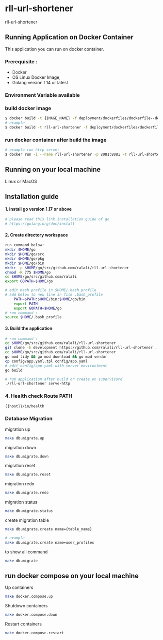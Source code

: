 # rll-url-shortener
rll-url-shortener



## Running Application on Docker Container

This application you can run on docker container.

### Prerequisite :
* Docker
* OS Linux Docker Image, 
* Golang version 1.14 or latest

### Environment Variable available


### build docker image
```bash
$ docker build -t {IMAGE_NAME} -f deployment/dockerfiles/dockerfile--dev .
# example
$ docker build -t rll-url-shortener -f deployment/dockerfiles/dockerfile-dev .
```

### run docker container after build the image
```bash
# example run http serve:
$ docker run -i --name rll-url-shortener -p 8081:8081 -t rll-url-shortener

```


## Running on your local machine

Linux or MacOS

## Installation guide
#### 1. install go version 1.17 or above  
```bash
# please read this link installation guide of go
# https://golang.org/doc/install
```

#### 2. Create directory workspace    
```bash
run command below: 
mkdir $HOME/go
mkdir $HOME/go/src
mkdir $HOME/go/pkg
mkdir $HOME/go/bin
mkdir -p $HOME/go/src/github.com/ralali/rll-url-shortener
chmod -R 775 $HOME/go
cd $HOME/go/src/github.com/ralali
export GOPATH=$HOME/go
```    
```bash
# edit bash profile in $HOME/.bash_profile        
# add below to new line in file .bash_profile         
    PATH=$PATH:$HOME/bin:$HOME/go/bin
    export PATH  
    export GOPATH=$HOME/go 
# run command :
source $HOME/.bash_profile
```

#### 3. Build the application    
```bash
# run command :
cd $HOME/go/src/github.com/ralali/rll-url-shortener
git clone -b development https://github.com/ralali/rll-url-shortener .
cd $HOME/go/src/github.com/ralali/rll-url-shortener
go mod tidy && go mod download && go mod vendor
cp config/app.yaml.tpl config/app.yaml     
# edit config/app.yaml with server environtment
go build

# run application after build or create on supervisord 
./rll-url-shortener serve-http
```


### 4. Health check Route PATH
```bash
{{host}}/in/health
```

### Database Migration
migration up
```bash
make db.migrate.up
```

migration down
```bash
make db.migrate.down
```

migration reset
```bash
make db.migrate.reset
```

migration redo
```bash
make db.migrate.redo
```

migration status
```bash
make db.migrate.status
```

create migration table
```bash
make db.migrate.create name={table_name}

# example
make db.migrate.create name=user_profiles
```

to show all command
```bash
make db.migrate
```

## run docker compose on your local machine
Up containers
```bash
make docker.compose.up
```

Shutdown containers
```bash
make docker.compose.down
```

Restart containers
```bash
make docker.compose.restart
```